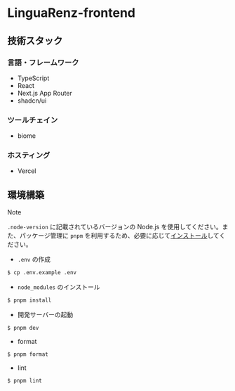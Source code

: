 # LinguaRenz-frontend

## 技術スタック

### 言語・フレームワーク
- TypeScript
- React
- Next.js App Router
- shadcn/ui

### ツールチェイン
- biome

### ホスティング
- Vercel

## 環境構築

> [!NOTE]
> `.node-version` に記載されているバージョンの Node.js を使用してください。また、パッケージ管理に `pnpm` を利用するため、必要に応じて[インストール](https://pnpm.io/installation#using-npm)してください。

- `.env` の作成
```sh
$ cp .env.example .env
```

- `node_modules` のインストール
```sh
$ pnpm install
```

- 開発サーバーの起動
```sh
$ pnpm dev
```

- format
```sh
$ pnpm format
```

- lint
```sh
$ pnpm lint
```
